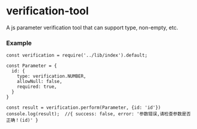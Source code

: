 # verification-tool

A js parameter verification tool that can support type, non-empty, etc.

### Example

```
const verification = require('../lib/index').default;

const Parameter = {
  id: {
    type: verification.NUMBER,
    allowNull: false,
    required: true,
  }
}

const result = verification.perform(Parameter, {id: 'id'})
console.log(result);  //{ success: false, error: '参数错误,请检查参数是否正确！(id)' }
```

